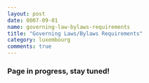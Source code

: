 ```yaml
---
layout: post
date: 0007-09-01
name: governing-law-bylaws-requirements
title: "Governing Laws/Bylaws Requirements"
category: luxembourg
comments: true
---
```


### Page in progress, stay tuned!


